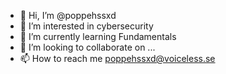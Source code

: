 - 👋 Hi, I’m @poppehssxd
- 👀 I’m interested in cybersecurity
- 🌱 I’m currently learning Fundamentals
- 💞️ I’m looking to collaborate on ...
- 📫 How to reach me poppehssxd@voiceless.se

<!---
Itsezyhss/Itsezyhss is a ✨ special ✨ repository because its `README.md` (this file) appears on your GitHub profile.
You can click the Preview link to take a look at your changes.
--->
